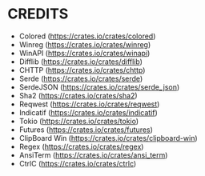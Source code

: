 # CREDITS

- Colored (https://crates.io/crates/colored)
- Winreg (https://crates.io/crates/winreg)
- WinAPI (https://crates.io/crates/winapi)
- Difflib (https://crates.io/crates/difflib)
- CHTTP (https://crates.io/crates/chttp)
- Serde (https://crates.io/crates/serde)
- SerdeJSON (https://crates.io/crates/serde_json)
- Sha2 (https://crates.io/crates/sha2)
- Reqwest (https://crates.io/crates/reqwest)
- Indicatif (https://crates.io/crates/indicatif)
- Tokio (https://crates.io/crates/tokio)
- Futures (https://crates.io/crates/futures)
- ClipBoard Win (https://crates.io/crates/clipboard-win)
- Regex (https://crates.io/crates/regex)
- AnsiTerm (https://crates.io/crates/ansi_term)
- CtrlC (https://crates.io/crates/ctrlc)
